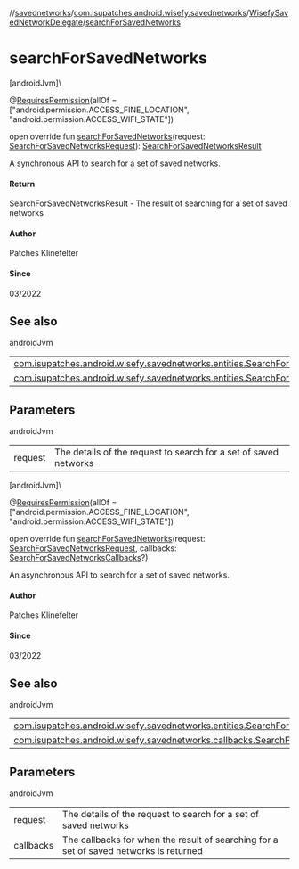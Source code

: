 //[savednetworks](../../../index.md)/[com.isupatches.android.wisefy.savednetworks](../index.md)/[WisefySavedNetworkDelegate](index.md)/[searchForSavedNetworks](search-for-saved-networks.md)

# searchForSavedNetworks

[androidJvm]\

@[RequiresPermission](https://developer.android.com/reference/kotlin/androidx/annotation/RequiresPermission.html)(allOf = [&quot;android.permission.ACCESS_FINE_LOCATION&quot;, &quot;android.permission.ACCESS_WIFI_STATE&quot;])

open override fun [searchForSavedNetworks](search-for-saved-networks.md)(request: [SearchForSavedNetworksRequest](../../com.isupatches.android.wisefy.savednetworks.entities/-search-for-saved-networks-request/index.md)): [SearchForSavedNetworksResult](../../com.isupatches.android.wisefy.savednetworks.entities/-search-for-saved-networks-result/index.md)

A synchronous API to search for a set of saved networks.

#### Return

SearchForSavedNetworksResult - The result of searching for a set of saved networks

#### Author

Patches Klinefelter

#### Since

03/2022

## See also

androidJvm

| | |
|---|---|
| [com.isupatches.android.wisefy.savednetworks.entities.SearchForSavedNetworksRequest](../../com.isupatches.android.wisefy.savednetworks.entities/-search-for-saved-networks-request/index.md) |  |
| [com.isupatches.android.wisefy.savednetworks.entities.SearchForSavedNetworksResult](../../com.isupatches.android.wisefy.savednetworks.entities/-search-for-saved-networks-result/index.md) |  |

## Parameters

androidJvm

| | |
|---|---|
| request | The details of the request to search for a set of saved networks |

[androidJvm]\

@[RequiresPermission](https://developer.android.com/reference/kotlin/androidx/annotation/RequiresPermission.html)(allOf = [&quot;android.permission.ACCESS_FINE_LOCATION&quot;, &quot;android.permission.ACCESS_WIFI_STATE&quot;])

open override fun [searchForSavedNetworks](search-for-saved-networks.md)(request: [SearchForSavedNetworksRequest](../../com.isupatches.android.wisefy.savednetworks.entities/-search-for-saved-networks-request/index.md), callbacks: [SearchForSavedNetworksCallbacks](../../com.isupatches.android.wisefy.savednetworks.callbacks/-search-for-saved-networks-callbacks/index.md)?)

An asynchronous API to search for a set of saved networks.

#### Author

Patches Klinefelter

#### Since

03/2022

## See also

androidJvm

| | |
|---|---|
| [com.isupatches.android.wisefy.savednetworks.entities.SearchForSavedNetworksRequest](../../com.isupatches.android.wisefy.savednetworks.entities/-search-for-saved-networks-request/index.md) |  |
| [com.isupatches.android.wisefy.savednetworks.callbacks.SearchForSavedNetworksCallbacks](../../com.isupatches.android.wisefy.savednetworks.callbacks/-search-for-saved-networks-callbacks/index.md) |  |

## Parameters

androidJvm

| | |
|---|---|
| request | The details of the request to search for a set of saved networks |
| callbacks | The callbacks for when the result of searching for a set of saved networks is returned |
